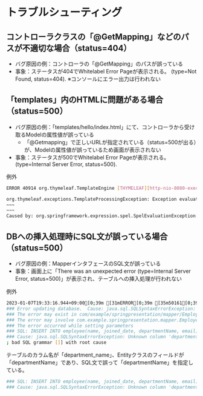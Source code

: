 # トラブルシューティング

## コントローラクラスの「@GetMapping」などのパスが不適切な場合（status=404）
- バグ原因の例：コントローラの「@GetMapping」のパスが誤っている
- 事象：ステータスが404でWhitelabel Error Pageが表示される。 (type=Not Found, status=404).
※コンソールにエラー出力は行われない

## 「templates」内のHTMLに問題がある場合（status=500） 
- バグ原因の例：「templates/hello/index.html」にて、コントローラから受け取るModelの属性値が誤っている
  - 「@Getmapping」で正しいURLが指定されている（status=500が出る）が、Modelの属性値が誤っているため画面が表示されない
- 事象：ステータスが500でWhitelabel Error Pageが表示される。 (type=Internal Server Error, status=500).

例外
```bash
ERROR 40914 org.thymeleaf.TemplateEngine [THYMELEAF][http-nio-8080-exec-1] Exception processing template "hello/index": Exception evaluating SpringEL expression: "userNameA" (template: "hello/index" - line 14, col 8)

org.thymeleaf.exceptions.TemplateProcessingException: Exception evaluating SpringEL expression: "userNameA" (template: "hello/index" - line 14, col 8)
~~~
~~~
Caused by: org.springframework.expression.spel.SpelEvaluationException: EL1008E: Property or field 'userNameA' cannot be found on object of type 'com.example.springmvcpractice.form.HelloForm' - maybe not public or not valid?
```

## DBへの挿入処理時にSQL文が誤っている場合（status=500）
- バグ原因の例：MapperインタフェースのSQL文が誤っている
- 事象：画面上に「There was an unexpected error (type=Internal Server Error, status=500)」が表示され、テーブルへの挿入処理が行われない
  
例外
```bash
2023-01-07T19:33:16.944+09:00[0;39m [31mERROR[0;39m [35m50161[0;39m [2m---[0;39m [2m[nio-8080-exec-4][0;39m [36mo.a.c.c.C.[.[.[/].[dispatcherServlet]   [0;39m [2m:[0;39m Servlet.service() for servlet [dispatcherServlet] in context with path [] threw exception [Request processing failed: org.springframework.jdbc.BadSqlGrammarException: 
### Error updating database.  Cause: java.sql.SQLSyntaxErrorException: Unknown column 'departmentName' in 'field list'
### The error may exist in com/example/springpresentation/mapper/EmployeeMapper.java (best guess)
### The error may involve com.example.springpresentation.mapper.EmployeeMapper.insert-Inline
### The error occurred while setting parameters
### SQL: INSERT INTO employee(name, joined_date, departmentName, email) VALUES(?, ?, ?, ?)
### Cause: java.sql.SQLSyntaxErrorException: Unknown column 'departmentName' in 'field list'
; bad SQL grammar []] with root cause
```

テーブルのカラム名が「department_name」、Entityクラスのフィールドが「departmentName」であり、SQL文で誤って「departmentName」を指定している。  
```bash
### SQL: INSERT INTO employee(name, joined_date, departmentName, email) VALUES(?, ?, ?, ?)
### Cause: java.sql.SQLSyntaxErrorException: Unknown column 'departmentName' in 'field list'
```
